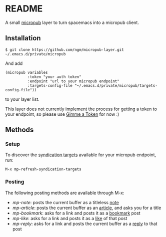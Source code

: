 # README

A small [micropub](https://indieweb.org/micropub) layer to turn spacemacs into a micropub client.

## Installation

```
$ git clone https://github.com/ngm/micropub-layer.git ~/.emacs.d/private/micropub
```

And add 

```
(micropub variables
          :token "your auth token" 
          :endpoint "url to your micropub endpoint"
          :targets-config-file "~/.emacs.d/private/micropub/targets-config-file"))
```

to your layer list.

This layer does not currently implement the process for getting a token to your endpoint, so please use [Gimme a Token](https://gimme-a-token.5eb.nl/) for now :)

## Methods 

### Setup

To discover the [syndication targets](https://indieweb.org/syndication_targets) available for your micropub endpoint, run:

```
M-x mp-refresh-syndication-targets
```

### Posting

The following posting methods are available through M-x:

- *mp-note*: posts the current buffer as a titleless [note](https://indieweb.org/note)
- *mp-article*: posts the current buffer as an [article](https://indieweb.org/article), and asks you for a title
- *mp-bookmark*: asks for a link and posts it as a [bookmark](https://indieweb.org/bookmark) post
- *mp-like*: asks for a link and posts it as a [like](https://indieweb.org/like) of that post
- *mp-reply*: asks for a link and posts the current buffer as a [reply](https://indieweb.org/reply) to that post

